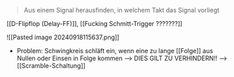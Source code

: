 > Aus einem Signal herausfinden, in welchem Takt das Signal vorliegt

[[D-Flipflop (Delay-FF)]], [[Fucking Schmitt-Trigger ???????]]

![[Pasted image 20240918115637.png]]

- Problem: Schwingkreis schläft ein, wenn eine zu lange [[Folge]] aus Nullen oder Einsen in Folge kommen
--> DIES GILT ZU VERHINDERN!!
--> [[Scramble-Schaltung]]
